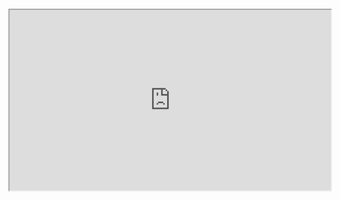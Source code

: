 <br>
<iframe style = "display: block; margin: auto;" width="640" height="360" src="https://www.youtube.com/embed/SLj5r2nZHB8"></iframe>

